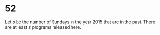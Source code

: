 52
==

Let _s_ be the number of Sundays in the year 2015 that are in the past. There
are at least _s_ programs released here.

